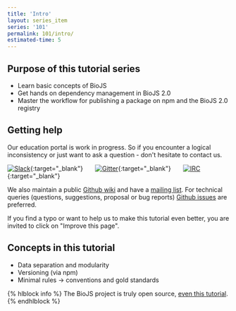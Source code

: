 ```yaml
---
title: 'Intro'
layout: series_item
series: '101'
permalink: 101/intro/
estimated-time: 5
---
```


Purpose of this tutorial series
-------------------------------

* Learn basic concepts of BioJS
* Get hands on dependency management in BioJS 2.0
* Master the workflow for publishing a package on npm and the BioJS 2.0 registry

Getting help
------------

Our education portal is work in progress. So if you encounter a logical inconsistency or just want to ask a question - don't hesitate to contact us.

[![Slack](https://img.shields.io/badge/slack-join%20chat-ff69b4.svg)](http://biojs-slackin.herokuapp.com/){:target="_blank"} &nbsp; &nbsp; &nbsp; [![Gitter](https://badges.gitter.im/BioJS.png)](https://gitter.im/biojs/biojs){:target="_blank"}  &nbsp; &nbsp; &nbsp;   [![IRC](https://img.shields.io/badge/irc-%23biojs-yellow.svg)](https://kiwiirc.com/client/irc.freenode.net/biojs){:target="_blank"}

We also maintain a public [Github wiki][wiki] and have a [mailing list][groups].
For technical queries (questions, suggestions, proposal or bug reports) [Github issues](https://github.com/biojs/biojs/issues) are preferred.

If you find a typo or want to help us to make this tutorial even better, you are invited to click on "Improve this page".

[gitter]: https://gitter.im/biojs/biojs
[groups]: https://groups.google.com/forum/#!forum/biojavascript
[issue]: https://github.com/biojs/biojs/issues
[wiki]: https://github.com/biojs/biojs/wiki

Concepts in this tutorial
------------------------

* Data separation and modularity 
* Versioning (via npm)
* Minimal rules -> conventions and gold standards

{% hlblock info %}
The BioJS project is truly open source, [even this tutorial](https://github.com/biojs/edu/blob/master/series/101/10_intro.md).
{% endhlblock %}
